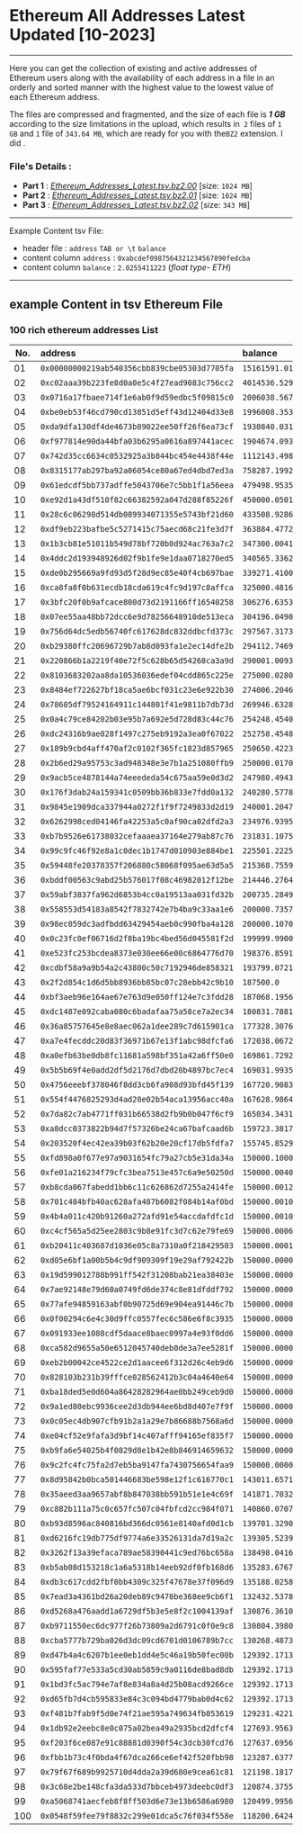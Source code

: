 # Ethereum All Addresses Latest Updated [10-2023]

---


Here you can get the collection of existing and active addresses of Ethereum users along with the availability of each address in a file in an orderly and sorted manner with the highest value to the lowest value of each Ethereum address.

The files are compressed and fragmented, and the size of each file is _**1 GB**_ according to the size limitations in the upload, which results in` 2` files of `1 GB` and `1` file of `343.64 MB`, which are ready for you with the`BZ2` extension. I did .

### File's Details : 
- **Part 1** : [_Ethereum_Addresses_Latest.tsv.bz2.00_](https://github.com/Pymmdrza/Rich-Address-Wallet/releases/download/Ethereum/Ethereum_Addresses_Latest.tsv.bz2.00 'Part 1 | download') [size: `1024 MB`]
- **Part 2** : [_Ethereum_Addresses_Latest.tsv.bz2.01_](https://github.com/Pymmdrza/Rich-Address-Wallet/releases/download/Ethereum/Ethereum_Addresses_Latest.tsv.bz2.01 'Part 2 | download') [size: `1024 MB`]
- **Part 3** : [_Ethereum_Addresses_Latest.tsv.bz2.02_](https://github.com/Pymmdrza/Rich-Address-Wallet/releases/download/Ethereum/Ethereum_Addresses_Latest.tsv.bz2.02 'Part 3 | download') [size: `343 MB`]

---

Example Content tsv File:

- header file : `address` `TAB or \t` `balance`
- content column `address` : `0xabcdef0987564321234567890fedcba`
- content column `balance` : `2.0255411223` (_float type- ETH_)


---


## example Content in tsv Ethereum File


### 100 rich ethereum addresses List

| **No.** | **address**                                  | 	**balance**         |
|---------|:---------------------------------------------|:---------------------|
| 01      | `0x00000000219ab540356cbb839cbe05303d7705fa` | `15161591.013129445` |
| 02      | `0xc02aaa39b223fe8d0a0e5c4f27ead9083c756cc2` | `4014536.529545625 ` |
| 03      | `0x0716a17fbaee714f1e6ab0f9d59edbc5f09815c0` | `2006038.5678898424` |
| 04      | `0xbe0eb53f46cd790cd13851d5eff43d12404d33e8` | `1996008.3535885639` |
| 05      | `0xda9dfa130df4de4673b89022ee50ff26f6ea73cf` | `1930840.0315251292` |
| 06      | `0xf977814e90da44bfa03b6295a0616a897441acec` | `1904674.0931679208` |
| 07      | `0x742d35cc6634c0532925a3b844bc454e4438f44e` | `1112143.498638    ` |
| 08      | `0x8315177ab297ba92a06054ce80a67ed4dbd7ed3a` | `758287.1992401967 ` |
| 09      | `0x61edcdf5bb737adffe5043706e7c5bb1f1a56eea` | `479498.95358133997` |
| 10      | `0xe92d1a43df510f82c66382592a047d288f85226f` | `450000.0501029272 ` |
| 11      | `0x28c6c06298d514db089934071355e5743bf21d60` | `433508.9286947449 ` |
| 12      | `0xdf9eb223bafbe5c5271415c75aecd68c21fe3d7f` | `363884.4772896081 ` |
| 13      | `0x1b3cb81e51011b549d78bf720b0d924ac763a7c2` | `347300.004142218  ` |
| 14      | `0x4ddc2d193948926d02f9b1fe9e1daa0718270ed5` | `340565.33629219496` |
| 15      | `0xde0b295669a9fd93d5f28d9ec85e40f4cb697bae` | `339271.41001987335` |
| 16      | `0xca8fa8f0b631ecdb18cda619c4fc9d197c8affca` | `325000.4816557583 ` |
| 17      | `0x3bfc20f0b9afcace800d73d2191166ff16540258` | `306276.6353713999 ` |
| 18      | `0x07ee55aa48bb72dcc6e9d78256648910de513eca` | `304196.04902293545` |
| 19      | `0x756d64dc5edb56740fc617628dc832ddbcfd373c` | `297567.3173213    ` |
| 20      | `0xb29380ffc20696729b7ab8d093fa1e2ec14dfe2b` | `294112.7469456717 ` |
| 21      | `0x220866b1a2219f40e72f5c628b65d54268ca3a9d` | `290001.0093777016 ` |
| 22      | `0x8103683202aa8da10536036edef04cdd865c225e` | `275000.0280424657 ` |
| 23      | `0x8484ef722627bf18ca5ae6bcf031c23e6e922b30` | `274006.2046829593 ` |
| 24      | `0x78605df79524164911c144801f41e9811b7db73d` | `269946.6328677658 ` |
| 25      | `0x0a4c79ce84202b03e95b7a692e5d728d83c44c76` | `254248.45402515802` |
| 26      | `0xdc24316b9ae028f1497c275eb9192a3ea0f67022` | `252758.45483940365` |
| 27      | `0x189b9cbd4aff470af2c0102f365fc1823d857965` | `250650.42230684948` |
| 28      | `0x2b6ed29a95753c3ad948348e3e7b1a251080ffb9` | `250000.01706318933` |
| 29      | `0x9acb5ce4878144a74eeededa54c675aa59e0d3d2` | `247980.49435276727` |
| 30      | `0x176f3dab24a159341c0509bb36b833e7fdd0a132` | `240280.57786674425` |
| 31      | `0x9845e1909dca337944a0272f1f9f7249833d2d19` | `240001.20479070957` |
| 32      | `0x6262998ced04146fa42253a5c0af90ca02dfd2a3` | `234976.93952066315` |
| 33      | `0xb7b9526e61738032cefaaaea37164e279ab87c76` | `231831.1075861862 ` |
| 34      | `0x99c9fc46f92e8a1c0dec1b1747d010903e884be1` | `225501.22258508226` |
| 35      | `0x59448fe20378357f206880c58068f095ae63d5a5` | `215368.75591044   ` |
| 36      | `0xbddf00563c9abd25b576017f08c46982012f12be` | `214446.27646700002` |
| 37      | `0x59abf3837fa962d6853b4cc0a19513aa031fd32b` | `200735.2849252704 ` |
| 38      | `0x558553d54183a8542f7832742e7b4ba9c33aa1e6` | `200000.73579620227` |
| 39      | `0x98ec059dc3adfbdd63429454aeb0c990fba4a128` | `200000.10705597128` |
| 40      | `0x0c23fc0ef06716d2f8ba19bc4bed56d045581f2d` | `199999.99000000002` |
| 41      | `0xe523fc253bcdea8373e030ee66e00c6864776d70` | `198376.85919676156` |
| 42      | `0xcdbf58a9a9b54a2c43800c50c7192946de858321` | `193799.07219426168` |
| 43      | `0x2f2d854c1d6d5bb8936bb85bc07c28ebb42c9b10` | `187500.0          ` |
| 44      | `0xbf3aeb96e164ae67e763d9e050ff124e7c3fdd28` | `187068.19560722169` |
| 45      | `0xdc1487e092caba080c6badafaa75a58ce7a2ec34` | `180831.78816332584` |
| 46      | `0x36a85757645e8e8aec062a1dee289c7d615901ca` | `177328.30765968   ` |
| 47      | `0xa7e4fecddc20d83f36971b67e13f1abc98dfcfa6` | `172038.06721400894` |
| 48      | `0xa0efb63be0db8fc11681a598bf351a42a6ff50e0` | `169861.72923303206` |
| 49      | `0x5b5b69f4e0add2df5d2176d7dbd20b4897bc7ec4` | `169031.99352680356` |
| 50      | `0x4756eeebf378046f8dd3cb6fa908d93bfd45f139` | `167720.9083122831 ` |
| 51      | `0x554f4476825293d4ad20e02b54aca13956acc40a` | `167628.98642630893` |
| 52      | `0x7da82c7ab4771ff031b66538d2fb9b0b047f6cf9` | `165034.34311324763` |
| 53      | `0xa8dcc0373822b94d7f57326be24ca67bafcaad6b` | `159723.38179433538` |
| 54      | `0x203520f4ec42ea39b03f62b20e20cf17db5fdfa7` | `155745.85295384013` |
| 55      | `0xfd898a0f677e97a9031654fc79a27cb5e31da34a` | `150000.1000072282 ` |
| 56      | `0xfe01a216234f79cfc3bea7513e457c6a9e50250d` | `150000.00400721206` |
| 57      | `0xb8cda067fabedd1bb6c11c626862d7255a2414fe` | `150000.0012417282 ` |
| 58      | `0x701c484bfb40ac628afa487b6082f084b14af0bd` | `150000.0010762282 ` |
| 59      | `0x4b4a011c420b91260a272afd91e54accdafdfc1d` | `150000.00100722822` |
| 60      | `0xc4cf565a5d25ee2803c9b8e91fc3d7c62e79fe69` | `150000.0006861282 ` |
| 61      | `0xb20411c403687d1036e05c8a7310a0f218429503` | `150000.00010725504` |
| 62      | `0xd05e6bf1a00b5b4c9df909309f19e29af792422b` | `150000.0000582405 ` |
| 63      | `0x19d599012788b991ff542f31208bab21ea38403e` | `150000.0000222405 ` |
| 64      | `0x7ae92148e79d60a0749fd6de374c8e81dfddf792` | `150000.00000730276` |
| 65      | `0x77afe94859163abf0b90725d69e904ea91446c7b` | `150000.00000730276` |
| 66      | `0x0f00294c6e4c30d9ffc0557fec6c586e6f8c3935` | `150000.00000730276` |
| 67      | `0x091933ee1088cdf5daace8baec0997a4e93f0dd6` | `150000.00000730276` |
| 68      | `0xca582d9655a50e6512045740deb0de3a7ee5281f` | `150000.00000730276` |
| 69      | `0xeb2b00042ce4522ce2d1aacee6f312d26c4eb9d6` | `150000.00000730276` |
| 70      | `0x828103b231b39fffce028562412b3c04a4640e64` | `150000.0000072784 ` |
| 71      | `0xba18ded5e0d604a86428282964ae0bb249ceb9d0` | `150000.0000072552 ` |
| 72      | `0x9a1ed80ebc9936cee2d3db944ee6bd8d407e7f9f` | `150000.0000072552 ` |
| 73      | `0x0c05ec4db907cfb91b2a1a29e7b86688b7568a6d` | `150000.0000072552 ` |
| 74      | `0xe04cf52e9fafa3d9bf14c407afff94165ef835f7` | `150000.0000072552 ` |
| 75      | `0xb9fa6e54025b4f0829d8e1b42e8b846914659632` | `150000.0000072552 ` |
| 76      | `0x9c2fc4fc75fa2d7eb5ba9147fa7430756654faa9` | `150000.0000072405 ` |
| 77      | `0x8d95842b0bca501446683be598e12f1c616770c1` | `143011.65718044838` |
| 78      | `0x35aeed3aa9657abf8b847038bb591b51e1e4c69f` | `141871.70329884707` |
| 79      | `0xc882b111a75c0c657fc507c04fbfcd2cc984f071` | `140860.07077806798` |
| 80      | `0xb93d8596ac840816bd366dc0561e8140afd0d1cb` | `139701.32901124292` |
| 81      | `0xd6216fc19db775df9774a6e33526131da7d19a2c` | `139305.5239231918 ` |
| 82      | `0x3262f13a39efaca789ae58390441c9ed76bc658a` | `138498.041652     ` |
| 83      | `0xb5ab08d153218c1a6a5318b14eeb92df0fb168d6` | `135283.67679328492` |
| 84      | `0xdb3c617cdd2fbf0bb4309c325f47678e37f096d9` | `135188.02584887555` |
| 85      | `0x7ead3a4361bd26a20deb89c9470be368ee9cb6f1` | `132432.537838806  ` |
| 86      | `0xd5268a476aadd1a6729df5b3e5e8f2c1004139af` | `130876.361028222  ` |
| 87      | `0xb9711550ec6dc977f26b73809a2d6791c0f0e9c8` | `130804.39807929372` |
| 88      | `0xcba5777b729ba026d3dc09cd6701d0106789b7cc` | `130268.48731103203` |
| 89      | `0xd47b4a4c6207b1ee0eb1dd4e5c46a19b50fec00b` | `129392.17132579091` |
| 90      | `0x595faf77e533a5cd30ab5859c9a0116de8bad8db` | `129392.17132579091` |
| 91      | `0x1bd3fc5ac794e7af8e834a8a4d25b08acd9266ce` | `129392.17132579091` |
| 92      | `0xd65fb7d4cb595833e84c3c094bd4779bab0d4c62` | `129392.17132579091` |
| 93      | `0xf481b7fab9f5d0e74f21ae595a749634fb053619` | `129231.4221349205 ` |
| 94      | `0x1db92e2eebc8e0c075a02bea49a2935bcd2dfcf4` | `127693.95634821244` |
| 95      | `0xf203f6ce087e91c88881d0390f54c3dcb30fcd76` | `127637.69568589971` |
| 96      | `0xfbb1b73c4f0bda4f67dca266ce6ef42f520fbb98` | `123287.63774004907` |
| 97      | `0x79f67f689b9925710d4dda2a39d680e9cea61c81` | `121198.18173238919` |
| 98      | `0x3c68e2be148cfa3da533d7bbceb4973deebc0df3` | `120874.37556365467` |
| 99      | `0xa5068741aecfeb8f8ff503d6e73e13b6586a6980` | `120499.995637405  ` |
| 100     | `0x0548f59fee79f8832c299e01dca5c76f034f558e` | `118200.64249554295` |


